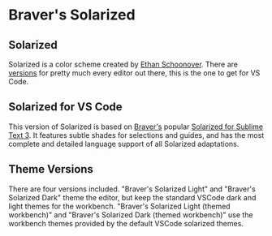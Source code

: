 # Braver's Solarized

## Solarized
Solarized is a color scheme created by [Ethan Schoonover](http://ethanschoonover.com/solarized). There are [versions](https://github.com/altercation/solarized) for pretty much every editor out there, this is the one to get for VS Code.

## Solarized for VS Code
This version of Solarized is based on [Braver's](https://github.com/braver) popular [Solarized for Sublime Text 3](https://packagecontrol.io/packages/Solarized%20Color%20Scheme). It features subtle shades for selections and guides, and has the most complete and detailed language support of all Solarized adaptations.

## Theme Versions
There are four versions included. "Braver's Solarized Light" and "Braver's Solarized Dark" theme the editor, but keep the standard VSCode dark and light themes for the workbench. "Braver's Solarized Light (themed workbench)" and "Braver's Solarized Dark (themed workbench)" use the workbench themes provided by the default VSCode solarized themes.